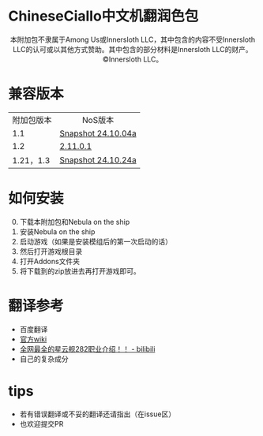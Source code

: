 # ChineseCiallo中文机翻润色包

<p align="center">
本附加包不隶属于Among Us或Innersloth LLC，其中包含的内容不受Innersloth LLC的认可或以其他方式赞助。其中包含的部分材料是Innersloth LLC的财产。©Innersloth LLC。
</p>

# 兼容版本
<table>
    <tr align="center">
        <td>附加包版本</td>
        <td>NoS版本</td>
    </tr>
    <tr>
        <td>1.1</td>
        <td><a href="https://github.com/Dolly1016/Nebula/releases/tag/s%2CSnapshot_24.10.04a%2C105%2C1225">Snapshot 24.10.04a</a></td>  
    </tr>
    <tr>
        <td>1.2</td>
        <td><a href="https://github.com/Dolly1016/Nebula/releases/tag/v%2Cv2.11.0.1%2C105%2C1231">2.11.0.1</a></td>  
    </tr>
    <tr>
        <td>1.21，1.3</td>
        <td><a href="https://github.com/Dolly1016/Nebula/releases/tag/s%2CSnapshot_24.10.24a%2C105%2C1235">Snapshot 24.10.24a</a></td>  
    </tr>
</table>

# 如何安装

0. 下载本附加包和Nebula on the ship
1. 安装Nebula on the ship
2. 启动游戏（如果是安装模组后的第一次启动的话）
3. 然后打开游戏根目录
4. 打开Addons文件夹
5. 将下载到的zip放进去再打开游戏即可。

# 翻译参考

- 百度翻译
- [官方wiki](https://dolly1016.github.io/NebulaWiki/index.html)
- [全网最全的星云舰282职业介绍！！ - bilibili](https://www.bilibili.com/video/BV1yFn9eNE5Y/)
- 自己的复杂成分

# tips

- 若有错误翻译或不妥的翻译还请指出（在issue区）
- 也欢迎提交PR